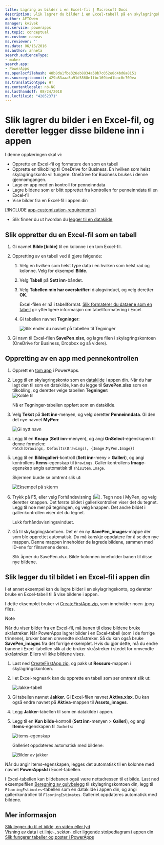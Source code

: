 ```yaml
---
title: Lagring av bilder i en Excel-fil | Microsoft Docs
description: Slik lagrer du bilder i en Excel-tabell på en skylagringskonto
author: AFTOwen
manager: kvivek
ms.service: powerapps
ms.topic: conceptual
ms.custom: canvas
ms.reviewer: ''
ms.date: 06/15/2016
ms.author: anneta
search.audienceType:
- maker
search.app:
- PowerApps
ms.openlocfilehash: 48b8da1fbe328eb8834a58b7c052e8d4bd6a8151
ms.sourcegitcommit: 429b83aaa5a91d5868e1fbc169bed1bac0c709ea
ms.translationtype: HT
ms.contentlocale: nb-NO
ms.lasthandoff: 08/24/2018
ms.locfileid: "42852371"
---
```

# <a name="how-to-save-images-in-an-excel-file-and-then-add-these-images-to-your-app"></a>Slik lagrer du bilder i en Excel-fil, og deretter legger disse bildene inn i appen

I denne opplæringen skal vi:

* Opprette en Excel-fil og formatere den som en tabell
* Opprette en tilkobling til OneDrive for Business. En hvilken som helst skylagringskonto vil fungere. OneDrive for Business brukes i denne gjennomgangen.
* Lage en app med en kontroll for penneinndata
* Lagre bildene som er blitt opprettet fra kontrollen for penneinndata til en Excel-fil
* Vise bilder fra en Excel-fil i appen din

[!INCLUDE [app-customization-requirements](../../includes/app-customization-requirements.md)]
* Slik finner du ut hvordan du [legger til en datakilde](add-data-connection.md)

## <a name="create-the-excel-file-as-a-table"></a>Slik oppretter du en Excel-fil som en tabell

1. Gi navnet **Bilde [bilde]** til en kolonne i en tom Excel-fil.
2. Oppretting av en tabell ved å gjøre følgende:    
   
   1. Velg en hvilken som helst type data i en hvilken som helst rad og kolonne. Velg for eksempel **Bilde**.
   2. Velg **Tabell** på **Sett inn**-båndet.
   3. Velg **Tabellen min har overskrifter**i dialogvinduet, og velg deretter **OK**.
      
      Excel-filen er nå i tabellformat. [Slik formaterer du dataene som en tabell](https://support.office.com/article/Format-an-Excel-table-6789619F-C889-495C-99C2-2F971C0E2370) gir ytterligere informasjon om tabellformatering i Excel.
   4. Gi tabellen navnet **Tegninger**:  
      
      ![Slik ender du navnet på tabellen til Tegninger](./media/tutorial-working-with-images-in-excel/drawings-table.png)
3. Gi navn til Excel-filen **SavePen.xlsx**, og lagre filen i skylagringskontoen (OneDrive for Business, Dropbox og så videre).

## <a name="create-an-app-with-the-pen-control"></a>Oppretting av en app med pennekontrollen
1. Opprett en [tom app](get-started-create-from-blank.md) i PowerApps.
2. Legg til en skylagringskonto som en [datakilde](add-data-connection.md) i appen din. Når du har lagt den til som en datakilde, kan du legge til **SavePen.xlsx** som en tilkobling, og deretter velge tabellen **Tegninger**:  
   ![Koble til](./media/tutorial-working-with-images-in-excel/savepen.png)  
   
   Nå er Tegninger-tabellen oppført som en datakilde.
3. Velg **Tekst** på **Sett inn**-menyen, og velg deretter **Penneinndata**. Gi den det nye navnet **MyPen**:  
   
   ![Gi nytt navn](./media/tutorial-working-with-images-in-excel/rename-mypen.png)
4. Legg til en **Knapp** (**Sett inn**-menyen), og angi **OnSelect**-egenskapen til denne formelen:  
   `Patch(Drawings, Defaults(Drawings), {Image:MyPen.Image})`
5. Legg til en **Bildegalleri**-kontroll (**Sett inn**-meny > **Galleri**), og angi kontrollens **Items**-egenskap til `Drawings`. Gallerikontrollens **Image**-egenskap angis automatisk til `ThisItem.Image`.
   
   Skjermen burde se omtrent slik ut:  
   
   ![Eksempel på skjerm](./media/tutorial-working-with-images-in-excel/screen.png)  
6. Trykk på F5, eller velg Forhåndsvisning (![](./media/tutorial-working-with-images-in-excel/preview.png)). Tegn noe i MyPen, og velg deretter knappen. Det første bildet i gallerikontrollen viser det du tegnet. Legg til noe mer på tegningen, og velg knappen. Det andre bildet i gallerikontrollen viser det du tegnet.
   
   Lukk forhåndsvisningsvinduet.
7. Gå til skylagringskontoen. Det er en ny **SavePen_images**-mappe der som ble opprettet automatisk. Du må kanskje oppdatere for å se den nye mappen. Denne mappen inneholder de lagrede bildene, sammen med ID-ene for filnavnene deres.
   
    Slik åpner du SavePen.xlsx. Bilde-kolonnen inneholder banen til disse nye bildene.

## <a name="add-the-image-in-an-excel-file-to-your-app"></a>Slik legger du til bildet i en Excel-fil i appen din
I et annet eksempel kan du lagre bilder i en skylagringskonto, og deretter bruke en Excel-tabell til å vise bildene i appen.

I dette eksemplet bruker vi [CreateFirstApp.zip](http://pwrappssamples.blob.core.windows.net/samples/CreateFirstApp.zip), som inneholder noen .jpeg files.

> [!NOTE]
> Når du viser bilder fra en Excel-fil, må banen til disse bildene bruke skråstreker. Når PowerApps lagrer bilder i en Excel-tabell (som i de forrige trinnene), bruker banen omvendte skråstreker. Så du kan også bruke **SavePen_images** fra det forrige eksemplet. Hvis du gjør dette, må du endre banene i Excel-tabellen slik at de bruker skråstreker i stedet for omvendte skråstreker. Ellers vil ikke bildene vises.  

1. Last ned [CreateFirstApp.zip](http://pwrappssamples.blob.core.windows.net/samples/CreateFirstApp.zip), og pakk ut **Ressurs**-mappen i skylagringskontoen.
2. I et Excel-regneark kan du opprette en tabell som ser omtrent slik ut:
   
    ![Jakke-tabell](./media/tutorial-working-with-images-in-excel/jackets.png)
3. Gi tabellen navnet **Jakker**. Gi Excel-filen navnet **Aktiva.xlsx**. Du kan også endre navnet på **Aktiva**-mappen til **Assets_images**.
4. Legg **Jakker**-tabellen til som en datakilde i appen.  
5. Legg til en **Kun bilde**-kontroll (**Sett inn**-menyen > **Galleri**), og angi **Items**-egenskapen til `Jackets`:  
   
    ![Items-egenskap](./media/tutorial-working-with-images-in-excel/items-jackets.png)
   
    Galleriet oppdateres automatisk med bildene:  
   
    ![Bilder av jakker](./media/tutorial-working-with-images-in-excel/images.png)

Når du angir Items-egenskapen, legges det automatisk til en kolonne med navnet **PowerAppsId** i Excel-tabellen.

I Excel-tabellen kan bildebanen også være nettadressen til et bilde. Last ned eksempelfilen [Beregning av gulvbelegg](http://pwrappssamples.blob.core.windows.net/samples/FlooringEstimates.xlsx) til skylagringskontoen din, legg til `FlooringEstimates`-tabellen som en datakilde i appen din, og angi gallerikontrollen til `FlooringEstimates`. Galleriet oppdateres automatisk med bildene.

## <a name="learn-more"></a>Mer informasjon
[Slik legger du til et bilde, en video eller lyd](add-images-pictures-audio-video.md)  
[Visning av data i et linje-, sektor- eller liggende stolpediagram i appen din](use-line-pie-bar-chart.md)  
[Slik fungerer tabeller og poster i PowerApps](working-with-tables.md)

